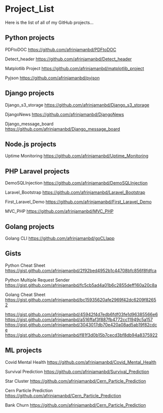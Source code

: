 # Project_List
Here is the list of all of my GitHub projects...   

   
## Python projects

  PDFtoDOC
  https://github.com/afrinjamanbd/PDFtoDOC
  
  Detect_header
  https://github.com/afrinjamanbd/Detect_header
    
  Matplotlib Project
  https://github.com/afrinjamanbd/matplotlib_project
  
  Pyjson
  https://github.com/afrinjamanbd/pyjson
  
  
  
## Django projects

   Django_s3_storage
   https://github.com/afrinjamanbd/Django_s3_storage
   
   DjangoNews
   https://github.com/afrinjamanbd/DjangoNews
   
   Django_message_board
   https://github.com/afrinjamanbd/Django_message_board
   
   
      
## Node.js projects
   
   Uptime Monitoring
   https://github.com/afrinjamanbd/Uptime_Monitoring
   
   
   
## PHP Laravel projects  
   
   DemoSQLInjection
   https://github.com/afrinjamanbd/DemoSQLInjection
   
   Laravel_Bootstrap
   https://github.com/afrinjamanbd/Laravel_Bootstrap
   
   First_Laravel_Demo
   https://github.com/afrinjamanbd/First_Laravel_Demo
   
   MVC_PHP
   https://github.com/afrinjamanbd/MVC_PHP
  
  
  
## Golang projects

  Golang CLI
  https://github.com/afrinjamanbd/goCLIapp



## Gists
  
  Python Cheat Sheet 
  https://gist.github.com/afrinjamanbd/2f92bed4952b1c44708bfc856f8fdfca
  
  Python Multiple Request Sender
  https://gist.github.com/afrinjamanbd/fc5cb5ad4a01b6c2855deff160a20c8a
 
  
  Golang Cheat Sheet 
  https://gist.github.com/afrinjamanbd/bc15935620afe2969f42dc6209f82652

  https://gist.github.com/afrinjamanbd/45942f4d7edb6fdf03fe1d96385566e6
  https://gist.github.com/afrinjamanbd/a516ffaf3f887fb4772cc11949c5a157
  https://gist.github.com/afrinjamanbd/3043017db70e420a08ad5ab19f82cdce
  https://gist.github.com/afrinjamanbd/f81f3d0b15b7cecd3bf8db94a8375922
  
  
  ## ML projects

  Covid Mental Health
  https://github.com/afrinjamanbd/Covid_Mental_Health
 
  Survival Prediction
  https://github.com/afrinjamanbd/Survival_Prediction
    
  Star Cluster
  https://github.com/afrinjamanbd/Cern_Particle_Prediction
   
  Cern Particle Prediction
  https://github.com/afrinjamanbd/Cern_Particle_Prediction
 
  Bank Churn
  https://github.com/afrinjamanbd/Cern_Particle_Prediction
  
